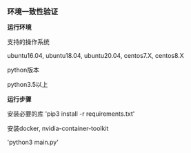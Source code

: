 **<big>环境一致性验证</big>**

**运行环境**

支持的操作系统 

ubuntu16.04, ubuntu18.04, ubuntu20.04, centos7.X, centos8.X

python版本

python3.5以上

**运行步骤**

安装必要的库
'pip3 install -r requirements.txt'

安装docker, nvidia-container-toolkit

'python3 main.py'
